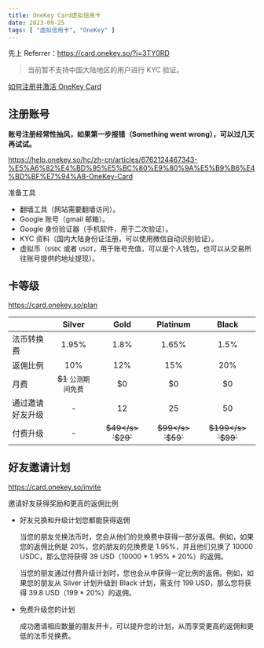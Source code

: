 ```yaml
---
title: OneKey Card虚拟信用卡
date: 2023-09-25
tags: [ "虚拟信用卡", "OneKey" ]
---
```


先上 Referrer：<https://card.onekey.so/?i=3TY0RD>


> 当前暂不支持中国大陆地区的用户进行 KYC 验证。

[如何注册并激活 OneKey Card](https://help.onekey.so/hc/zh-cn/articles/6762124467343-%E5%A6%82%E4%BD%95%E6%B3%A8%E5%86%8C%E5%B9%B6%E6%BF%80%E6%B4%BB-OneKey-Card)

## 注册账号

**账号注册经常性抽风，如果第一步报错（Something went wrong），可以过几天再试试。**

<https://help.onekey.so/hc/zh-cn/articles/6762124467343-%E5%A6%82%E4%BD%95%E5%BC%80%E9%80%9A%E5%B9%B6%E4%BD%BF%E7%94%A8-OneKey-Card>

准备工具

- 翻墙工具（网站需要翻墙访问）。
- Google 账号（gmail 邮箱）。
- Google 身份验证器（手机软件，用于二次验证）。
- KYC 资料（国内大陆身份证注册，可以使用微信自动识别验证）。
- 虚拟币（`USDC` 或者 `USDT`，用于账号充值，可以是个人钱包，也可以从交易所往账号提供的地址提现）。

## 卡等级
<https://card.onekey.so/plan>

| | Silver | Gold | Platinum | Black |
|:---|:---:|:---:|:---:|:---:|
| 法币转换费 | 1.95% | 1.8% | 1.65% | 1.5% |
| 返佣比例 | 10% | 12% | 15% | 20% |
| 月费 | <s>$1</s> `公测期间免费` | $0 | $0 | $0 |
| 通过邀请好友升级 | - | 12 | 25 | 50 |
| 付费升级 | - | <s>$49</s> `$29` | <s>$99</s> `$59` | <s>$199</s> `$99` |

## 好友邀请计划

<https://card.onekey.so/invite>

邀请好友获得奖励和更高的返佣比例
- 好友兑换和升级计划您都能获得返佣

   当您的朋友兑换法币时，您会从他们的兑换费中获得一部分返佣。例如，如果您的返佣比例是 20%，您的朋友的兑换费是 1.95%，并且他们兑换了 10000 USDC，那么您将获得 39 USD（10000 * 1.95% * 20%）的返佣。

   当您的朋友通过付费升级计划时，您也会从中获得一定比例的返佣。例如，如果您的朋友从 Silver 计划升级到 Black 计划，需支付 199 USD，那么您将获得 39.8 USD（199 * 20%）的返佣。

- 免费升级您的计划

   成功邀请相应数量的朋友开卡，可以提升您的计划，从而享受更高的返佣和更低的法币兑换费。
